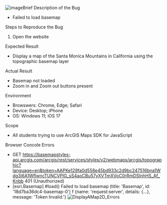 ![image](https://github.com/cklouislok/geom99lab2/assets/146376082/c6210af1-ec1a-432d-a48e-29a8e08f05b7)Brief Description of the Bug
- Failed to load basemap

Steps to Reproduce the Bug
1. Open the website

Expected Result
- Display a map of the Santa Monica Mountains in California using the topographic basemap layer

Actual Result
- Basemap not loaded
- Zoom in and Zoom out buttons present

Environment
- Browswers: Chrome, Edge; Safari
- Device: Desktop; iPhone
- OS: Windows 11; iOS 17

Scope
- All students trying to use ArcGIS Maps SDK for JavaScript

Browser Concole Errors
- GET https://basemapstyles-api.arcgis.com/arcgis/rest/services/styles/v2/webmaps/arcgis/topographic?language=en&token=AAPKe129fa0d558e45bd933c2d9bc247516bna1Wdg3j6A1WflwncTUNCVPlG_sS4aoCBu57yXVTmXVoC0rRmDSlnhHS_Af_Knbb 401 (Unauthorized)
- [esri.Basemap] #load() Failed to load basemap (title: 'Basemap', id: '18d7ba36dc4-basemap-0') f {name: 'request:server', details: {…}, message: 'Token Invalid.'}
![DisplayAMap2D_Errors](https://github.com/cklouislok/geom99lab2/assets/146376082/984a4ae8-d9e9-4b0b-9d63-9491d2fac503)
